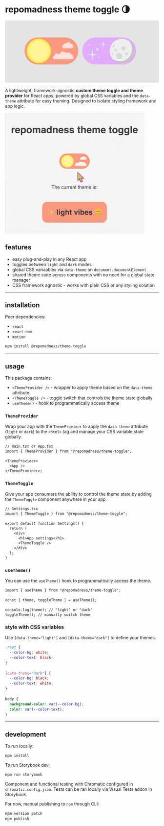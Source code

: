 # repomadness theme toggle 🌗

![theme toggle component image](https://raw.githubusercontent.com/repomadness/theme-toggle/main/public/assets/theme-toggle.jpg)

A lightweight, framework-agnostic **custom theme toggle and theme provider** for React apps, powered by global CSS variables and the `data-theme` attribute for easy theming. Designed to isolate styling framework and app logic.

![theme toggle demo](https://raw.githubusercontent.com/repomadness/theme-toggle/main/public/assets/theme-toggle.gif)

## features

- easy plug-and-play in any React app
- toggles between `light` and `dark` modes
- global CSS variaables via `data-theme` on `document.documentElement`
- shared theme state across components with no need for a global state manager
- CSS framework agnostic - works with plain CSS or any styling solution

---

## installation

Peer dependencies:

- `react`
- `react-dom`
- `motion`

```bash
npm install @repomadness/theme-toggle
```

---

## usage

This package contains:

- `<ThemeProvider />` - wrapper to apply theme based on the `data-theme` attribute
- `<ThemeToggle />` - toggle switch that controls the theme state globally
- `useTheme()` - hook to programmatically access theme

### `ThemeProvider`

Wrap your app with the `ThemeProvider` to apply the `data-theme` attribute (`light` or `dark`) to the `<html>` tag and manage your CSS variable state globally.

```tsx
// main.tsx or App.tsx
import { ThemeProvider } from "@repomadness/theme-toggle";

<ThemeProvider>
  <App />
</ThemeProvider>;
```

### `ThemeToggle`

Give your app consumers the ability to control the theme state by adding the `ThemeToggle` component anywhere in your app.

```tsx
// Settings.tsx
import { ThemeToggle } from "@repomadness/theme-toggle";

export default function Settings() {
  return (
    <div>
      <h1>App settings</h1>
      <ThemeToggle />
    </div>
  );
}
```

### `useTheme()`

You can use the `useTheme()` hook to programmatically access the theme.

```tsx
import { useTheme } from "@repomadness/theme-toggle";

const { theme, toggleTheme } = useTheme();

console.log(theme); // "light" or "dark"
toggleTheme(); // manually switch theme
```

### style with CSS variables

Use `[data-theme="light"]` and `[data-theme="dark"]` to define your themes.

```css
:root {
  --color-bg: white;
  --color-text: black;
}

[data-theme="dark"] {
  --color-bg: black;
  --color-text: white;
}

body {
  background-color: var(--color-bg);
  color: var(--color-text);
}
```

---

## development

To run locally:

```bash
npm install
```

To run Storybook dev:

```bash
npm run storybook
```

Component and functional testing with Chromatic configured in `chromatic.config.json`. Tests can be ran locally via Visual Tests addon in Storybook.

For now, manual publishing to `npm` through CLI:

```bash
npm version patch
npm publish
```

